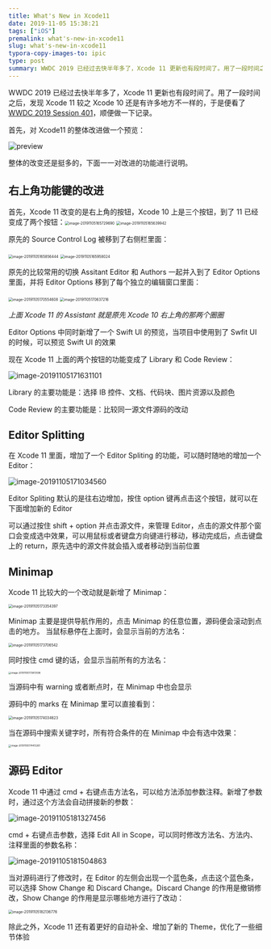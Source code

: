 ```yaml
---
title: What's New in Xcode11
date: 2019-11-05 15:38:21
tags: ["iOS"]
premalink: what's-new-in-xcode11
slug: what's-new-in-xcode11
typora-copy-images-to: ipic
type: post
summary: WWDC 2019 已经过去快半年多了，Xcode 11 更新也有段时间了。用了一段时间之后，发现 Xcode 11 较之 Xcode 10 还是有许多地方不一样的，于是便看了 [WWDC 2019 Session 401](https://developer.apple.com/videos/play/wwdc2019/401/)，顺便做一下记录。
---
```


WWDC 2019 已经过去快半年多了，Xcode 11 更新也有段时间了。用了一段时间之后，发现 Xcode 11 较之 Xcode 10 还是有许多地方不一样的，于是便看了 [WWDC 2019 Session 401](https://developer.apple.com/videos/play/wwdc2019/401/)，顺便做一下记录。

首先，对 Xcode11 的整体改进做一个预览：

![preview](https://tva1.sinaimg.cn/large/006y8mN6ly1g8n98whgi4j30wc0ha7fe.jpg)

整体的改变还是挺多的，下面一一对改进的功能进行说明。

## 右上角功能键的改进

首先，Xcode 11 改变的是右上角的按钮，Xcode 10 上是三个按钮，到了 11 已经变成了两个按钮：<img src="https://tva1.sinaimg.cn/large/006y8mN6ly1g8n9nrz958j30ee03gq32.jpg" alt="image-20191105165729690" style="zoom:50%;" /> 			<img src="https://tva1.sinaimg.cn/large/006y8mN6ly1g8n9mwnaxgj30cc03iweo.jpg" alt="image-20191105165639942" style="zoom:50%;" />     



原先的 Source Control Log 被移到了右侧栏里面：

<img src="https://tva1.sinaimg.cn/large/006y8mN6ly1g8n9p9xusdj30ec05ktam.jpg" alt="image-20191105165856444" style="zoom:50%;" /> 			<img src="https://tva1.sinaimg.cn/large/006y8mN6ly1g8n9qc8ozdj30ee054dg7.jpg" alt="image-20191105165958024" style="zoom:50%;" />



原先的比较常用的切换 Assitant Editor 和 Authors 一起并入到了 Editor Options 里面，并将 Editor Options 移到了每个独立的编辑窗口里面：

<img src="https://tva1.sinaimg.cn/large/006y8mN6ly1g8n9wj9q5yj30ec05uwgf.jpg" alt="image-20191105170554608" style="zoom:50%;" />  			<img src="https://tva1.sinaimg.cn/large/006y8mN6ly1g8n9x9yx7vj30a00bgdlp.jpg" alt="image-20191105170637216" style="zoom:50%;" />  	  	 	  

*上面 Xcode 11 的 Assistant 就是原先 Xcode 10 右上角的那两个圈圈*

Editor Options 中同时新增了一个 Swift UI 的预览，当项目中使用到了 Swfit UI 的时候，可以预览 Swift UI 的效果

现在 Xcode 11 上面的两个按钮的功能变成了 Library 和 Code Review：

![image-20191105171631101](https://tva1.sinaimg.cn/large/006y8mN6ly1g8na7koerqj30b203iwex.jpg)

Library 的主要功能是：选择 IB 控件、文档、代码块、图片资源以及颜色

Code Review 的主要功能是：比较同一源文件源码的改动

## Editor Splitting

在 Xcode 11 里面，增加了一个 Editor Spliting 的功能，可以随时随地的增加一个 Editor：

![image-20191105171034560](https://tva1.sinaimg.cn/large/006y8mN6ly1g8na1dqbffj307c0460sm.jpg)

Editor Spliting 默认的是往右边增加，按住 option 键再点击这个按钮，就可以在下面增加新的 Editor

可以通过按住 shift + option 并点击源文件，来管理 Editor，点击的源文件那个窗口会变成选中效果，可以用鼠标或者键盘方向键进行移动，移动完成后，点击键盘上的 return，原先选中的源文件就会插入或者移动到当前位置



## Minimap

Xcode 11 比较大的一个改动就是新增了 Minimap：

<img src="https://tva1.sinaimg.cn/large/006y8mN6ly1g8napo7hbsj309w0lmjxt.jpg" alt="image-20191105173354397" style="zoom:50%;" />

Minimap 主要是提供导航作用的，点击 Minimap 的任意位置，源码便会滚动到点击的地方。 当鼠标悬停在上面时，会显示当前的方法名：

<img src="https://tva1.sinaimg.cn/large/006y8mN6ly1g8naszwn6tj30h40l0mxq.jpg" alt="image-20191105173706542" style="zoom:50%;" />

同时按住 cmd 键的话，会显示当前所有的方法名：

<img src="https://tva1.sinaimg.cn/large/006y8mN6ly1g8nau5ip8rj30so0zi461.jpg" alt="image-20191105173813596" style="zoom:33%;" />

当源码中有 warning 或者断点时，在 Minimap 中也会显示

源码中的 marks 在 Minimap 里可以直接看到：

<img src="https://tva1.sinaimg.cn/large/006y8mN6ly1g8nawlhq2ej307w0isglu.jpg" alt="image-20191105174034623" style="zoom:50%;" />

当在源码中搜索关键字时，所有符合条件的在 Minimap 中会有选中效果：

<img src="https://tva1.sinaimg.cn/large/006y8mN6ly1g8nb0ed9c3j30860s8dgh.jpg" alt="image-20191105174413261" style="zoom:33%;" />



## 源码 Editor

Xcode 11 中通过 cmd + 右键点击方法名，可以给方法添加参数注释。新增了参数时，通过这个方法会自动拼接新的参数：

![image-20191105181327456](https://tva1.sinaimg.cn/large/006y8mN6ly1g8nbutwblij31he0b67en.jpg)

cmd + 右键点击参数，选择 Edit All in Scope，可以同时修改方法名、方法内、注释里面的参数名称：

![image-20191105181504863](https://tva1.sinaimg.cn/large/006y8mN6ly1g8nbwii6k1j314e08stb8.jpg)



当对源码进行了修改时，在 Editor 的左侧会出现一个蓝色条，点击这个蓝色条，可以选择 Show Change 和 Discard Change。Discard Change 的作用是撤销修改，Show Change 的作用是显示哪些地方进行了改动：

<img src="https://tva1.sinaimg.cn/large/006y8mN6ly1g8nc3aq6aqj30im06atdg.jpg" alt="image-20191105182136776" style="zoom:50%;" />



除此之外，Xcode 11 还有着更好的自动补全、增加了新的 Theme，优化了一些细节体验
